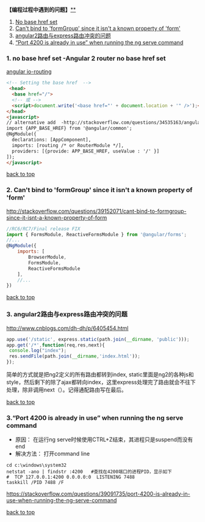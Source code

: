 **【编程过程中遇到的问题】**[**](#top)

1. [No base href set](#no-base-href-set)
2. [Can't bind to 'formGroup' since it isn't a known property of 'form'](#Cannot-bind-to-formGroup)
3. [angular2路由与express路由冲突的问题](#angular2路由与express路由冲突的问题)
4. [“Port 4200 is already in use” when running the ng serve command](#port4200)

<h3 id="no-base-href-set">1. no base href set -Angular 2 router no base href set</h3>

[angular io-routing](https://angular.io/docs/ts/latest/guide/router.html)

```html
<!-- Setting the base href  -->
 <head>
  <base href="/">
  <!-- 或 --> 
  <script>document.write('<base href="' + document.location + '" />');</script>
</head>
<javascript>
// alternative add  -http://stackoverflow.com/questions/34535163/angular-2-router-no-base-href-set
import {APP_BASE_HREF} from '@angular/common';
@NgModule({
  declarations: [AppComponent],
  imports: [routing /* or RouterModule */], 
  providers: [{provide: APP_BASE_HREF, useValue : '/' }]
]); 
</javascript>
```
 
 [back to top](#top)
 
<h3 id="Cannot-bind-to-formGroup">2. Can't bind to 'formGroup' since it isn't a known property of 'form'</h3>

http://stackoverflow.com/questions/39152071/cant-bind-to-formgroup-since-it-isnt-a-known-property-of-form

```javascript
//RC6/RC7/Final release FIX
import { FormsModule, ReactiveFormsModule } from '@angular/forms';
//...
@NgModule({
    imports: [
        BrowserModule,
        FormsModule,
        ReactiveFormsModule
    ],
    //...
})
```

 [back to top](#top)
 
 <h3 id="angular2路由与express路由冲突的问题">3. angular2路由与express路由冲突的问题</h3>
 
 http://www.cnblogs.com/dh-dh/p/6405454.html
 
 ```javascript
app.use('/static', express.static(path.join(__dirname, 'public')));
app.get('/*',function(req,res,next){
  console.log("index");
  res.sendFile(path.join(__dirname,'index.html'));
});
```
 
简单的方式就是把ng2定义的所有路由都转到index, static里面是ng2的各种js和style，然后剩下的除了ajax都转向index，这里express处理完了路由就会不往下处理，除非调用next（）。记得通配路由写在最后。
 
[back to top](#top)
 
<h3 id="port4200">3.“Port 4200 is already in use” when running the ng serve command</h3>

- 原因： 在运行ng serve时候使用CTRL+Z结束，其进程只是suspend而没有end
- 解决方法： 打开command line

```shell
cd c:\windows\system32
netstat -ano | findstr :4200   #查找在4200端口的进程PID，显示如下
#  TCP 127.0.0.1:4200 0.0.0.0:0  LISTENING 7488
taskkill /PID 7488 /F
```

https://stackoverflow.com/questions/39091735/port-4200-is-already-in-use-when-running-the-ng-serve-command

[back to top](#top)
